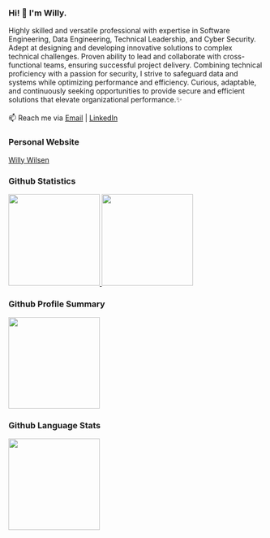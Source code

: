 ### Hi! 👋 I'm Willy. 
Highly skilled and versatile professional with expertise in Software Engineering, Data Engineering, Technical Leadership, and Cyber Security. Adept at designing and developing innovative solutions to complex technical challenges. Proven ability to lead and collaborate with cross-functional teams, ensuring successful project delivery. Combining technical proficiency with a passion for security, I strive to safeguard data and systems while optimizing performance and efficiency. Curious, adaptable, and continuously seeking opportunities to provide secure and efficient solutions that elevate organizational performance.✨
<br><br>
📫 Reach me via <a href="mailto:willywilsen.ww@gmail.com" target="_blank">Email</a> | <a href="https://www.linkedin.com/in/willywilsen/" target="_blank">LinkedIn</a>

### Personal Website

<a href="https://willywilsen.vercel.app" target="_blank">Willy Wilsen</a>

### Github Statistics

<p align="left">
  <a href="https://github.com/WillyWilsen">
    <img height="180em" src="https://github-readme-stats-eight-theta.vercel.app/api?username=WillyWilsen&show_icons=true&theme=algolia&include_all_commits=true&count_private=true"/>
    <img height="180em" src="https://github-readme-stats-eight-theta.vercel.app/api/top-langs/?username=WillyWilsen&layout=compact&langs_count=8&theme=algolia"/>
  </a>
</p>

### Github Profile Summary

<p align="left">
  <a href="https://github.com/WillyWilsen">
    <img height="180em" src="https://github-profile-summary-cards.vercel.app/api/cards/profile-details?username=WillyWilsen&theme=nord_bright"/>
  </a>
</p>

### Github Language Stats

<p align="left">
  <a href="https://github.com/WillyWilsen">
    <img height="180em" src="https://github-readme-stats.vercel.app/api/top-langs/?username=WillyWilsen&layout=compact"/>
  </a>
</p>

<!---
TubesForLyfe/TubesForLyfe is a ✨ special ✨ repository because its `README.md` (this file) appears on your GitHub profile.
You can click the Preview link to take a look at your changes.
--->
